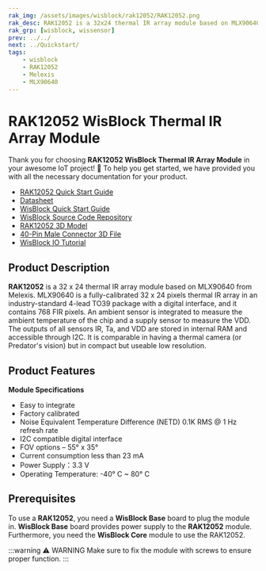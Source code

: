 ```yaml
---
rak_img: /assets/images/wisblock/rak12052/RAK12052.png
rak_desc: RAK12052 is a 32x24 thermal IR array module based on MLX90640 from Melexis. MLX90640 is a fully-calibrated 32x24 pixels thermal IR array in an industry-standard 4-lead TO39 package with a digital interface. The MLX90640 contains 768 FIR pixels.
rak_grp: [wisblock, wissensor]
prev: ../../
next: ../Quickstart/
tags:
    - wisblock
    - RAK12052
    - Melexis
    - MLX90640
---
```


# RAK12052 WisBlock Thermal IR Array Module

Thank you for choosing **RAK12052 WisBlock Thermal IR Array Module** in your awesome IoT project! 🎉 To help you get started, we have provided you with all the necessary documentation for your product.

* [RAK12052 Quick Start Guide](../Quickstart/)
* [Datasheet](../Datasheet/)
* <a href="../../Quickstart/" target="_blank">WisBlock Quick Start Guide</a>
* [WisBlock Source Code Repository](https://github.com/RAKWireless/WisBlock/)
* [RAK12052 3D Model](https://downloads.rakwireless.com/3D_File/WisBlock/3D_RAK12052.stp)
* [40-Pin Male Connector 3D File](https://downloads.rakwireless.com/3D_File/Accessory/WisConnector/M40S1003K6M.stp)
* [WisBlock IO Tutorial](/Knowledge-Hub/Learn/WisBlock-IO-Tutorial/)

## Product Description

**RAK12052** is a 32&nbsp;x&nbsp;24 thermal IR array module based on MLX90640 from Melexis. MLX90640 is a fully-calibrated 32&nbsp;x&nbsp;24 pixels thermal IR array in an industry-standard 4-lead TO39 package with a digital interface, and it contains 768&nbsp;FIR pixels. An ambient sensor is integrated to measure the ambient temperature of the chip and a supply sensor to measure the VDD. The outputs of all sensors IR, Ta, and VDD are stored in internal RAM and accessible through I2C. It is comparable in having a thermal camera (or Predator's vision) but in compact but useable low resolution.

## Product Features

**Module Specifications**
- Easy to integrate
- Factory calibrated
- Noise Equivalent Temperature Difference (NETD) 0.1K&nbsp;RMS @ 1&nbsp;Hz refresh rate
- I2C compatible digital interface
- FOV options – 55°&nbsp;x&nbsp;35°
- Current consumption less than 23&nbsp;mA
- Power Supply：3.3&nbsp;V
- Operating Temperature: -40°&nbsp;C ~ 80°&nbsp;C

## Prerequisites

To use a **RAK12052**, you need a **WisBlock Base** board to plug the module in. **WisBlock Base** board provides power supply to the **RAK12052** module. Furthermore, you need the **WisBlock Core** module to use the RAK12052.

:::warning ⚠️ WARNING
Make sure to fix the module with screws to ensure proper function.
:::
